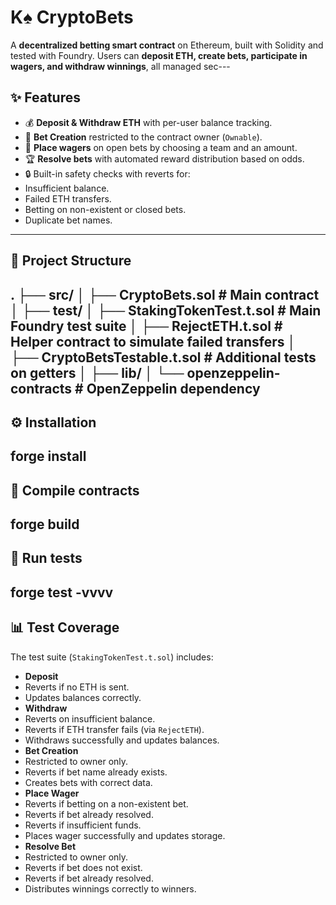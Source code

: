 # K♠ CryptoBets
A **decentralized betting smart contract** on Ethereum, built with Solidity and tested with Foundry. Users can **deposit ETH, create bets, participate in wagers, and withdraw winnings**, all managed sec---
## ✨ Features
- 💰 **Deposit & Withdraw ETH** with per-user balance tracking.
- 📄 **Bet Creation** restricted to the contract owner (`Ownable`).
- 🎲 **Place wagers** on open bets by choosing a team and an amount.
- 🏆 **Resolve bets** with automated reward distribution based on odds.
- 🔒 Built-in safety checks with reverts for:
 - Insufficient balance.
 - Failed ETH transfers.
 - Betting on non-existent or closed bets.
 - Duplicate bet names.
---
## 📂 Project Structure
.
├── src/
│   ├── CryptoBets.sol            # Main contract
│
├── test/
│   ├── StakingTokenTest.t.sol    # Main Foundry test suite
│   ├── RejectETH.t.sol           # Helper contract to simulate failed transfers
│   ├── CryptoBetsTestable.t.sol  # Additional tests on getters
│
├── lib/
│   └── openzeppelin-contracts    # OpenZeppelin dependency
---
## ⚙️ Installation
forge install
---
## 🔨 Compile contracts
forge build
---
## 🧪 Run tests
forge test -vvvv
---
## 📊 Test Coverage
The test suite (`StakingTokenTest.t.sol`) includes:
- **Deposit**
 - Reverts if no ETH is sent.
 - Updates balances correctly.
- **Withdraw**
 - Reverts on insufficient balance.
 - Reverts if ETH transfer fails (via `RejectETH`).
 - Withdraws successfully and updates balances.
- **Bet Creation**
 - Restricted to owner only.
 - Reverts if bet name already exists.
 - Creates bets with correct data.
- **Place Wager**
 - Reverts if betting on a non-existent bet.
 - Reverts if bet already resolved.
 - Reverts if insufficient funds.
 - Places wager successfully and updates storage.
- **Resolve Bet**
 - Restricted to owner only.
 - Reverts if bet does not exist.
 - Reverts if bet already resolved.
 - Distributes winnings correctly to winners.
